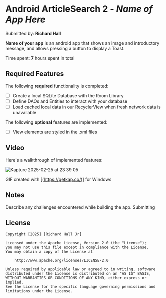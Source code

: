 # Android ArticleSearch 2 - *Name of App Here*

Submitted by: **Richard Hall**

**Name of your app** is an android app that shows an image and introductory message, and allows pressing a button to display a Toast. 

Time spent: **7** hours spent in total

## Required Features

The following **required** functionality is completed:

* [ ] Create a local SQLite Database with the Room Library
* [ ] Define DAOs and Entities to interact with your database
* [ ] Load cached local data in our RecyclerView when fresh network data is unavailable

The following **optional** features are implemented:


* [ ] View elements are styled in the .xml files

## Video

Here's a walkthrough of implemented features:

![Kapture 2025-02-25 at 23 39 05](https://github.com/user-attachments/assets/fba437d6-7dfb-45ce-a0ac-b9979723323e)

<!-- Replace this with whatever GIF tool you used! -->
GIF created with [(https://getkap.co/)] for Windows


## Notes

Describe any challenges encountered while building the app. Submitting

## License

    Copyright [2025] [Richard Hall Jr]

    Licensed under the Apache License, Version 2.0 (the "License");
    you may not use this file except in compliance with the License.
    You may obtain a copy of the License at

        http://www.apache.org/licenses/LICENSE-2.0

    Unless required by applicable law or agreed to in writing, software
    distributed under the License is distributed on an "AS IS" BASIS,
    WITHOUT WARRANTIES OR CONDITIONS OF ANY KIND, either express or implied.
    See the License for the specific language governing permissions and
    limitations under the License.
